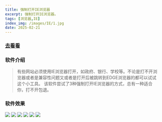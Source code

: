 ```yaml
---
title: 强制打开IE浏览器
excerpt: 强制打开IE浏览器。
tags: [浏览器,IE]
index_img: /images/IE/1.jpg
date: 2025-02-21
---
```


### [去看看](https://item.taobao.com/item.htm?id=891174549953)

### 软件介绍
>有些网站必须使用IE浏览器打开，如政府、银行、学校等。不论是打不开浏览器或者是兼容性问题又或者是打开后被跳转到EDGE浏览器的都可以试试这个小工具。
该软件尝试了3种强制打开IE浏览器的方式，总有一种适合你，打不开包退。

### 软件效果
![](/images/IE/1.png)
![](/images/IE/2.png)
![](/images/IE/3.png)
![](/images/IE/4.png)
![](/images/IE/5.png)
![](/images/IE/6.png)